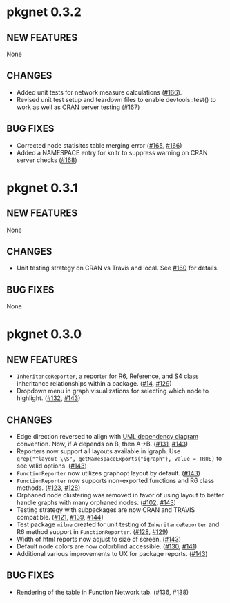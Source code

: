# pkgnet 0.3.2

## NEW FEATURES
None

## CHANGES
* Added unit tests for network measure calculations ([#166](https://github.com/UptakeOpenSource/pkgnet/pull/166)).
* Revised unit test setup and teardown files to enable devtools::test() to work as well as CRAN server testing ([#167](https://github.com/UptakeOpenSource/pkgnet/pull/167))

## BUG FIXES
* Corrected node statisitcs table merging error ([#165](https://github.com/UptakeOpenSource/pkgnet/issues/165), [#166](https://github.com/UptakeOpenSource/pkgnet/pull/166))
* Added a NAMESPACE entry for knitr to suppress warning on CRAN server checks ([#168](https://github.com/UptakeOpenSource/pkgnet/pull/168))

# pkgnet 0.3.1

## NEW FEATURES
None

## CHANGES
* Unit testing strategy on CRAN vs Travis and local. See [#160](https://github.com/UptakeOpenSource/pkgnet/issues/160) for details. 

## BUG FIXES
None

# pkgnet 0.3.0

## NEW FEATURES
* `InheritanceReporter`, a reporter for R6, Reference, and S4 class inheritance relationships within a package. ([#14](https://github.com/UptakeOpenSource/pkgnet/issues/14), [#129](https://github.com/UptakeOpenSource/pkgnet/pull/129))
* Dropdown menu in graph visualizations for selecting which node to highlight. ([#132](https://github.com/UptakeOpenSource/pkgnet/issues/132), [#143](https://github.com/UptakeOpenSource/pkgnet/pull/143))

## CHANGES
* Edge direction reversed to align with [UML dependency diagram](https://en.wikipedia.org/wiki/Dependency_(UML)) convention. Now, if A depends on B, then A->B. ([#131](https://github.com/UptakeOpenSource/pkgnet/issues/131), [#143](https://github.com/UptakeOpenSource/pkgnet/pull/143))
* Reporters now support all layouts available in igraph. Use `grep("^layout_\\S", getNamespaceExports("igraph"), value = TRUE)` to see valid options. ([#143](https://github.com/UptakeOpenSource/pkgnet/pull/143))
* `FunctionReporter` now utilizes graphopt layout by default. ([#143](https://github.com/UptakeOpenSource/pkgnet/pull/143))
* `FunctionReporter` now supports non-exported functions and R6 class methods. ([#123](https://github.com/UptakeOpenSource/pkgnet/issues/123), [#128](https://github.com/UptakeOpenSource/pkgnet/pull/128))
* Orphaned node clustering was removed in favor of using layout to better handle graphs with many orphaned nodes. ([#102](https://github.com/UptakeOpenSource/pkgnet/issues/102), [#143](https://github.com/UptakeOpenSource/pkgnet/pull/143))
* Testing strategy with subpackages are now CRAN and TRAVIS compatible. ([#121](https://github.com/UptakeOpenSource/pkgnet/issues/121), [#139](https://github.com/UptakeOpenSource/pkgnet/pull/139), [#144](https://github.com/UptakeOpenSource/pkgnet/pull/144))
* Test package `milne` created for unit testing of `InheritanceReporter` and R6 method support in `FunctionReporter`. ([#128](https://github.com/UptakeOpenSource/pkgnet/issues/128), [#129](https://github.com/UptakeOpenSource/pkgnet/pull/129))
* Width of html reports now adjust to size of screen. ([#143](https://github.com/UptakeOpenSource/pkgnet/pull/143))
* Default node colors are now colorblind accessible. ([#130](https://github.com/UptakeOpenSource/pkgnet/issues/130), [#141](https://github.com/UptakeOpenSource/pkgnet/pull/141))
* Additional various improvements to UX for package reports. ([#143](https://github.com/UptakeOpenSource/pkgnet/pull/143))

## BUG FIXES
* Rendering of the table in Function Network tab. ([#136](https://github.com/UptakeOpenSource/pkgnet/issues/136), [#138](https://github.com/UptakeOpenSource/pkgnet/pull/138))

<!--- Start of NEWS.md --->
